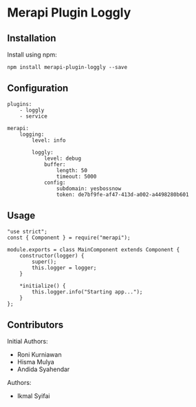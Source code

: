 # Merapi Plugin Loggly
## Installation
Install using npm:
```
npm install merapi-plugin-loggly --save
```

## Configuration

```
plugins:
    - loggly
    - service

merapi:
    logging:
        level: info

        loggly:
            level: debug
            buffer:
                length: 50
                timeout: 5000
            config:
                subdomain: yesbossnow
                token: de7bf9fe-af47-413d-a002-a4498280b601
```
## Usage 
```
"use strict";
const { Component } = require("merapi");

module.exports = class MainComponent extends Component {
    constructor(logger) {
        super();
        this.logger = logger;
    }

    *initialize() {
        this.logger.info("Starting app...");
    }
};
```

## Contributors
Initial Authors:

* Roni Kurniawan
* Hisma Mulya
* Andida Syahendar

Authors:

* Ikmal Syifai
